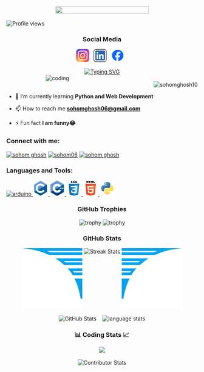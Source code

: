 <div align="center" width=100% height=100%  >
   <img align="center"  width=70% height=15% src="https://www.autoitscript.com/forum/uploads/monthly_2020_03/tech.gif.7449db47191b0e32967887c117908b3c.gif">
</div>

<!-- profile views -->
<p align="left"> <img src="https://komarev.com/ghpvc/?username=SohomGhosh10&label=Profile%20views&color=0e75b6&style=flat" alt="Profile views" /> </p>

<!-- social links -->
<h3 align="center">Social Media</h3>


<p align="center">
   <a href="https://www.instagram.com/sohom06/"><img height="34" src="Instagram.png" alt="Instagram"></a>&nbsp;&nbsp;
   <a href="https://www.linkedin.com/in/sohom-ghosh-76306627b/"><img height="34" src="linkedin.svg" alt="LinkedIn"></a>&nbsp;&nbsp;
   <a href="https://www.facebook.com/profile.php?id=100085529757571"><img height="34" src="Facebook.png" alt="Facebook"></a>&nbsp;&nbsp;
</p>
<div align="center" width=100%>
  <a href="#"><img src="https://readme-typing-svg.herokuapp.com?font=Roboto&weight=700&size=30&pause=1000&center=true&vCenter=true&width=435&lines=Hi+%F0%9F%91%8B%2C+I+am+Sohom+Ghosh;CSE+Undergrad+At+UEMK;A+Full+Stack+Developer;Mastering+Python+and+Web+Dev;I+love+Coding+%F0%9F%91%8B%2C;System.exit(0)+%F0%9F%91%8B" alt="Typing SVG" /></a>
</div>

<img align="right" alt="coding" width="400" src="https://user-images.githubusercontent.com/55389276/140866485-8fb1c876-9a8f-4d6a-98dc-08c4981eaf70.gif">
<p align="right"> <img src="https://komarev.com/ghpvc/?username=sohomghosh10&label=Profile%20views&color=0e75b6&style=flat" alt="sohomghosh10" /> </p>

- 🌱 I’m currently learning **Python and Web Development**

- 📫 How to reach me **sohomghosh06@gmail.com**

- ⚡ Fun fact **I am funny😂**

<h3 align="left">Connect with me:</h3>
<p align="left">
<a href="https://fb.com/sohom ghosh" target="blank"><img align="center" src="https://raw.githubusercontent.com/rahuldkjain/github-profile-readme-generator/master/src/images/icons/Social/facebook.svg" alt="sohom ghosh" height="30" width="40" /></a>
<a href="https://instagram.com/sohom06" target="blank"><img align="center" src="https://raw.githubusercontent.com/rahuldkjain/github-profile-readme-generator/master/src/images/icons/Social/instagram.svg" alt="sohom06" height="30" width="40" /></a>
<a href="https://www.hackerrank.com/sohom ghosh" target="blank"><img align="center" src="https://raw.githubusercontent.com/rahuldkjain/github-profile-readme-generator/master/src/images/icons/Social/hackerrank.svg" alt="sohom ghosh" height="30" width="40" /></a>
</p>

<h3 align="left">Languages and Tools:</h3>
<p align="left"> <a href="https://www.arduino.cc/" target="_blank" rel="noreferrer"> <img src="https://cdn.worldvectorlogo.com/logos/arduino-1.svg" alt="arduino" width="40" height="40"/> </a> <a href="https://www.cprogramming.com/" target="_blank" rel="noreferrer"> <img src="https://raw.githubusercontent.com/devicons/devicon/master/icons/c/c-original.svg" alt="c" width="40" height="40"/> </a> <a href="https://www.w3schools.com/cpp/" target="_blank" rel="noreferrer"> <img src="https://raw.githubusercontent.com/devicons/devicon/master/icons/cplusplus/cplusplus-original.svg" alt="cplusplus" width="40" height="40"/> </a> <a href="https://www.w3schools.com/css/" target="_blank" rel="noreferrer"> <img src="https://raw.githubusercontent.com/devicons/devicon/master/icons/css3/css3-original-wordmark.svg" alt="css3" width="40" height="40"/> </a> <a href="https://www.w3.org/html/" target="_blank" rel="noreferrer"> <img src="https://raw.githubusercontent.com/devicons/devicon/master/icons/html5/html5-original-wordmark.svg" alt="html5" width="40" height="40"/> </a> <a href="https://www.python.org" target="_blank" rel="noreferrer"> <img src="https://raw.githubusercontent.com/devicons/devicon/master/icons/python/python-original.svg" alt="python" width="40" height="40"/> </a> </p>


<h3 align="center">GitHub Trophies</h3>
<div align="center">

![trophy](https://github-profile-trophy.vercel.app/?username=SohomGhosh10&theme=dark_lover&no-frame=true&no-bg=true&margin-w=4&column=5&title=MultiLanguage,Joined2020,Commits,Followers,Stars)
![trophy](https://github-profile-trophy.vercel.app/?username=SohomGhosh10&theme=dark_lover&no-frame=true&no-bg=true&margin-w=4&column=5&title=PullRequest,Repositories,Reviews,Experience,Issues)
</div></a> </p>
<h3 align="center">GitHub Stats</h3>
<div align="center">
    <img height="160px" width="160px" src="Left.svg" alt="Left Wing">
    <img align="top" src="https://github-readme-streak-stats.herokuapp.com/?user=SohomGhosh10&theme=windows-dark&hide_border=true" alt="Streak Stats">
    <img height="160px" width="160px" src="Right.svg" alt="Right Wing">
    <p></p>
    <img src="https://github-readme-stats.vercel.app/api?username=SohomGhosh10&show_icons=true&locale=en&theme=github_dark&hide_border=true&bg_color=000000&count_private=true" alt="GitHub Stats">
    &nbsp;&nbsp;
   <img width=370 align=top src="https://github-readme-stats.vercel.app/api/top-langs?username=SohomGhosh10&show_icons=true&locale=en&theme=react&border_radius=10&layout=compact&langs_count=10" height="194.8px" alt="language stats">
</div>

<!-- LeetCode stats -->
<h3 align="center">📊 Coding Stats 📈</h3>
<p align="center"><img src="https://leetcard.jacoblin.cool/Sohom10?ext=heatmap&theme=dark"></p>

<p align="center"><img src="https://github-contributor-stats.vercel.app/api?username=SohomGhosh10&limit=5&theme=radical&combine_all_yearly_contributions=true" alt="Contributor Stats" /></p>

